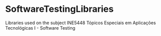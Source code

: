 # SoftwareTestingLibraries

Libraries used on the subject INE5448 Tópicos Especiais em Aplicações Tecnológicas I - Software Testing
